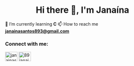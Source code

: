 <h1 align="center">Hi there 👋, I'm Janaína</h1>

🌱 I’m currently learning **C**
📫 How to reach me **janainasantos893@gmail.com**

<h3 align="left">Connect with me:</h3>
<p align="left">
<a href="https://linkedin.com/in/janainasantos89" target="blank"><img align="center" src="https://cdn.jsdelivr.net/npm/simple-icons@3.0.1/icons/linkedin.svg" alt="janainasantos89" height="30" width="40" /></a>
<a href="https://instagram.com/89janaina" target="blank"><img align="center" src="https://cdn.jsdelivr.net/npm/simple-icons@3.0.1/icons/instagram.svg" alt="89janaina" height="30" width="40" /></a>
</p>


<!--
**89janaina/89janaina** is a ✨ _special_ ✨ repository because its `README.md` (this file) appears on your GitHub profile.

Here are some ideas to get you started:

- 🔭 I’m currently working on ...
- 🌱 I’m currently learning ...
- 👯 I’m looking to collaborate on ...
- 🤔 I’m looking for help with ...
- 💬 Ask me about ...
- 📫 How to reach me: ...
- 😄 Pronouns: ...
- ⚡ Fun fact: ...
-->
